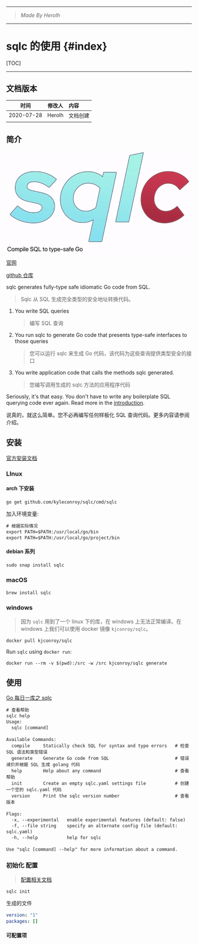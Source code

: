 ----------------------------------------------
> *Made By Herolh*
----------------------------------------------

# sqlc 的使用 {#index}

[TOC]



 







--------------------------------------------

## 文档版本

|    时间    | 修改人 | 内容     |
| :--------: | :----: | :------- |
| 2020-07-28 | Herolh | 文档创建 |
|            |        |          |



## 简介

![image-20210801161001819](.assets/image-20210801161001819.png)

[官网](https://sqlc.dev/)

[github 仓库](https://github.com/kyleconroy/sqlc)

sqlc generates fully-type safe idiomatic Go code from SQL.

> Sqlc 从 SQL 生成完全类型的安全地址转换代码。

1. You write SQL queries 

   >  编写 SQL 查询

2. You run sqlc to generate Go code that presents type-safe interfaces to those queries 

   >  您可以运行 sqlc 来生成 Go 代码，该代码为这些查询提供类型安全的接口

3. You write application code that calls the methods sqlc generated. 

   > 您编写调用生成的 sqlc 方法的应用程序代码

Seriously, it's that easy. You don't have to write any boilerplate SQL querying code ever again. Read more in the [introduction](https://conroy.org/introducing-sqlc).

说真的，就这么简单。您不必再编写任何样板化 SQL 查询代码。更多内容请参阅介绍。



## 安装

[官方安装文档](https://docs.sqlc.dev/en/latest/overview/install.html)

### LInux 

#### arch 下安装

```shell
go get github.com/kyleconroy/sqlc/cmd/sqlc
```

加入环境变量:

```shell
# 根据实际情况
export PATH=$PATH:/usr/local/go/bin
export PATH=$PATH:/usr/local/go/project/bin
```



#### debian 系列

```shell
sudo snap install sqlc
```





### macOS

```shell
brew install sqlc
```



### windows 

> 因为 `sqlc` 用到了一个 linux 下的库，在 windows 上无法正常编译。在 windows 上我们可以使用 docker 镜像 `kjconroy/sqlc`。

```shell
docker pull kjconroy/sqlc
```

Run `sqlc` using `docker run`:

```shell
docker run --rm -v $(pwd):/src -w /src kjconroy/sqlc generate
```





## 使用

[Go 每日一库之 sqlc](https://darjun.github.io/2020/04/28/godailylib/sqlc/)

```shell
# 查看帮助
sqlc help
Usage:
  sqlc [command]

Available Commands:
  compile     Statically check SQL for syntax and type errors	# 检查 SQL 语法和类型错误
  generate    Generate Go code from SQL							# 错误减价并根据 SQL 生成 golang 代码
  help        Help about any command							# 查看帮助
  init        Create an empty sqlc.yaml settings file			# 创建一个空的 sqlc.yaml 代码
  version     Print the sqlc version number						# 查看版本

Flags:
  -x, --experimental   enable experimental features (default: false)
  -f, --file string    specify an alternate config file (default: sqlc.yaml)
  -h, --help           help for sqlc

Use "sqlc [command] --help" for more information about a command.
```



### 初始化 配置

> [配置相关文档](https://docs.sqlc.dev/en/latest/reference/config.html)

```shell
sqlc init
```

生成的文件

```yaml
version: "1"
packages: []
```



#### 可配置项

